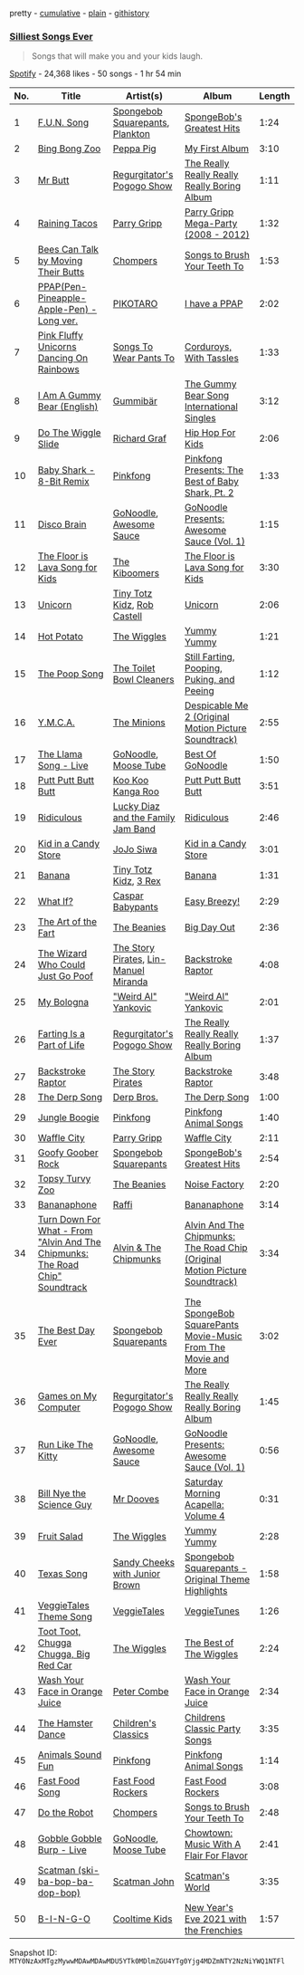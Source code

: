 pretty - [cumulative](/playlists/cumulative/37i9dQZF1DX2ls3pMfEx4A.md) - [plain](/playlists/plain/37i9dQZF1DX2ls3pMfEx4A) - [githistory](https://github.githistory.xyz/mackorone/spotify-playlist-archive/blob/main/playlists/plain/37i9dQZF1DX2ls3pMfEx4A)

### [Silliest Songs Ever](https://open.spotify.com/playlist/37i9dQZF1DX2ls3pMfEx4A)

> Songs that will make you and your kids laugh.

[Spotify](https://open.spotify.com/user/spotify) - 24,368 likes - 50 songs - 1 hr 54 min

| No. | Title | Artist(s) | Album | Length |
|---|---|---|---|---|
| 1 | [F.U.N\. Song](https://open.spotify.com/track/0gdLTqxAY4DDUQxXzmwj1z) | [Spongebob Squarepants](https://open.spotify.com/artist/3zCAmjKyHsG7kTGsls1cfj), [Plankton](https://open.spotify.com/artist/4gtF4P04jpHvM0GnWWd3JS) | [SpongeBob's Greatest Hits](https://open.spotify.com/album/7n5FErCSkbQ4g2TZXKU6GD) | 1:24 |
| 2 | [Bing Bong Zoo](https://open.spotify.com/track/2q4PnncxGIm1oVQzu6hS2d) | [Peppa Pig](https://open.spotify.com/artist/2gJLanGIV9JqQuKBCWy9ZG) | [My First Album](https://open.spotify.com/album/3A3N9hChYmsWPd3px8eF5u) | 3:10 |
| 3 | [Mr Butt](https://open.spotify.com/track/5LE6ragFpfU11QQymnZBGR) | [Regurgitator's Pogogo Show](https://open.spotify.com/artist/264s8SLuCBJBkJRSRRcpDk) | [The Really Really Really Really Boring Album](https://open.spotify.com/album/2yr8p98bJvQlImtgFhJEH4) | 1:11 |
| 4 | [Raining Tacos](https://open.spotify.com/track/01apQz7E72krU1k1b4VWs7) | [Parry Gripp](https://open.spotify.com/artist/56P8qdYp640M24wkk9eTfc) | [Parry Gripp Mega\-Party \(2008 \- 2012\)](https://open.spotify.com/album/0xbbsauKysPCTQDd38P2CW) | 1:32 |
| 5 | [Bees Can Talk by Moving Their Butts](https://open.spotify.com/track/3jtsg0PEBWqbTFG9qIdUSx) | [Chompers](https://open.spotify.com/artist/7nfJo4SRyJHZeD7xLaTi7z) | [Songs to Brush Your Teeth To](https://open.spotify.com/album/3kkKwoIagtiBFyUVgZpRtG) | 1:53 |
| 6 | [PPAP\(Pen\-Pineapple\-Apple\-Pen\) \- Long ver.](https://open.spotify.com/track/5qRj5I58zuHkVilcqVWN3P) | [PIKOTARO](https://open.spotify.com/artist/37GBT1Lhfc2sgq4jZIt6n2) | [I have a PPAP](https://open.spotify.com/album/2c8W1S31BgpyrAm0txBFTc) | 2:02 |
| 7 | [Pink Fluffy Unicorns Dancing On Rainbows](https://open.spotify.com/track/4Xn2RsLiDUDisOgJ24FigK) | [Songs To Wear Pants To](https://open.spotify.com/artist/0UizQYD2qphg8nfPOdeOdX) | [Corduroys, With Tassles](https://open.spotify.com/album/5LwQFB5zCZDbaMQ8f6uSZG) | 1:33 |
| 8 | [I Am A Gummy Bear \(English\)](https://open.spotify.com/track/5YJfmBODXO0lL2zTDf8xlD) | [Gummibär](https://open.spotify.com/artist/6NJb7ZCMVLu2ZXwWJa2O3G) | [The Gummy Bear Song International Singles](https://open.spotify.com/album/1sgWR5fZEmnBxPlbjmCQVg) | 3:12 |
| 9 | [Do The Wiggle Slide](https://open.spotify.com/track/1pS0k9yeP6Erh93Nk9NJ4v) | [Richard Graf](https://open.spotify.com/artist/7nZVoDu2OpH5qaZ2wzbpJP) | [Hip Hop For Kids](https://open.spotify.com/album/3AubzreqMB5f9GBpvIi5wY) | 2:06 |
| 10 | [Baby Shark \- 8\-Bit Remix](https://open.spotify.com/track/0UafQy66RMG2Wm4QNZ0ozJ) | [Pinkfong](https://open.spotify.com/artist/7cTXfwpe9peK0UE1bZyIWZ) | [Pinkfong Presents: The Best of Baby Shark, Pt\. 2](https://open.spotify.com/album/5jae9RZKD0q5jMVH7yzguE) | 1:33 |
| 11 | [Disco Brain](https://open.spotify.com/track/4L0RJ6cJMEHKU6IThWg77v) | [GoNoodle](https://open.spotify.com/artist/13QcQR3aMDTgC8jdNqSx4f), [Awesome Sauce](https://open.spotify.com/artist/4rF4SqHjG4ZNy3k6aJjru1) | [GoNoodle Presents: Awesome Sauce \(Vol\. 1\)](https://open.spotify.com/album/6pEPcbShtQj5G5VMd2SUbz) | 1:15 |
| 12 | [The Floor is Lava Song for Kids](https://open.spotify.com/track/5EYSpobhxemmxtmYpDEg33) | [The Kiboomers](https://open.spotify.com/artist/1qKLikeNYpQFSsDAjg7HpI) | [The Floor is Lava Song for Kids](https://open.spotify.com/album/3kbwCxMvfrfMzmdELRWVTE) | 3:30 |
| 13 | [Unicorn](https://open.spotify.com/track/4Plch4ujdrVLaWXw6rf4Qj) | [Tiny Totz Kidz](https://open.spotify.com/artist/54vwxOSuLxx758lpaUjTst), [Rob Castell](https://open.spotify.com/artist/51svJlUT5TwYFFJYEAdKdJ) | [Unicorn](https://open.spotify.com/album/7AUJqsGVT2AmB6uw4XU3DA) | 2:06 |
| 14 | [Hot Potato](https://open.spotify.com/track/0TQp3SpfrkWtGCyJJgMbHW) | [The Wiggles](https://open.spotify.com/artist/2JY5qzEozvTdogkDTkkOMf) | [Yummy Yummy](https://open.spotify.com/album/6APUHxy54plCcHLqrtI5sO) | 1:21 |
| 15 | [The Poop Song](https://open.spotify.com/track/1V8nT86qgiQ1glQ916UIk7) | [The Toilet Bowl Cleaners](https://open.spotify.com/artist/4FWTPurcjxX0pupmhL2Hes) | [Still Farting, Pooping, Puking, and Peeing](https://open.spotify.com/album/1hgugZyplAFsHkL2XeXIIb) | 1:12 |
| 16 | [Y.M.C.A.](https://open.spotify.com/track/45WZ2N9hK3b7KhOECCUGkh) | [The Minions](https://open.spotify.com/artist/3NVrWkcHOtmPbMSvgHmijZ) | [Despicable Me 2 \(Original Motion Picture Soundtrack\)](https://open.spotify.com/album/3xU6u2UadKV6gHjlXdJvqZ) | 2:55 |
| 17 | [The Llama Song \- Live](https://open.spotify.com/track/1kFL0C3Dt4SCMl2SiUQn0X) | [GoNoodle](https://open.spotify.com/artist/13QcQR3aMDTgC8jdNqSx4f), [Moose Tube](https://open.spotify.com/artist/1OPaMKFqNqlj4VKjPPMIOa) | [Best Of GoNoodle](https://open.spotify.com/album/17qQDHKvpjpMkeZzLgxRrt) | 1:50 |
| 18 | [Putt Putt Butt Butt](https://open.spotify.com/track/06QdgOu6C18330sXSrcpWR) | [Koo Koo Kanga Roo](https://open.spotify.com/artist/7BZ3v2GTT5KHVmc9Gk1sRb) | [Putt Putt Butt Butt](https://open.spotify.com/album/0ksaoAQwf9Q8Wa5mnupwSf) | 3:51 |
| 19 | [Ridiculous](https://open.spotify.com/track/48iEwZRRBJqkkEQjmmKx65) | [Lucky Diaz and the Family Jam Band](https://open.spotify.com/artist/5rsiLbN9VsVXTfgpSGf6po) | [Ridiculous](https://open.spotify.com/album/3JazKQ0JHgJTXZGxvsTPmQ) | 2:46 |
| 20 | [Kid in a Candy Store](https://open.spotify.com/track/3i6kLnrrhnOnHNGjfMBm7h) | [JoJo Siwa](https://open.spotify.com/artist/3Iq6waFNaQnjLjEjp2l3nc) | [Kid in a Candy Store](https://open.spotify.com/album/6lY2JtBkLSZNdv23wo0zik) | 3:01 |
| 21 | [Banana](https://open.spotify.com/track/6e6QHefgDP4oAv7in26DLH) | [Tiny Totz Kidz](https://open.spotify.com/artist/54vwxOSuLxx758lpaUjTst), [3 Rex](https://open.spotify.com/artist/4kI7rI511NvNrpyllBxwvM) | [Banana](https://open.spotify.com/album/0dc65Au78QHfLX9D9A2Zys) | 1:31 |
| 22 | [What If?](https://open.spotify.com/track/3PhcEftWTk4LNq44v68hpV) | [Caspar Babypants](https://open.spotify.com/artist/4wwj0BGZ6T61LB1jBWdo0n) | [Easy Breezy!](https://open.spotify.com/album/6eresS8fJq05Eg8bpztUv2) | 2:29 |
| 23 | [The Art of the Fart](https://open.spotify.com/track/3yLgiW9dJAAxQcvgkcZhfK) | [The Beanies](https://open.spotify.com/artist/1RxCxHiHxD1XN9Jp6LVIkm) | [Big Day Out](https://open.spotify.com/album/6csPppIlLqQgY5H02XpPLE) | 2:36 |
| 24 | [The Wizard Who Could Just Go Poof](https://open.spotify.com/track/1Fu2LLKdb8WbJyVYlb86Eg) | [The Story Pirates](https://open.spotify.com/artist/0zYdQnfdS9MuLxnuXIft9N), [Lin\-Manuel Miranda](https://open.spotify.com/artist/4aXXDj9aZnlshx7mzj3W1N) | [Backstroke Raptor](https://open.spotify.com/album/5MkL58FpXaeuTrzKRev3z9) | 4:08 |
| 25 | [My Bologna](https://open.spotify.com/track/77exFA9gOKLvj6yhyX07HD) | ["Weird Al" Yankovic](https://open.spotify.com/artist/1bDWGdIC2hardyt55nlQgG) | ["Weird Al" Yankovic](https://open.spotify.com/album/1gnhuWdl30liEUM2jy9lxl) | 2:01 |
| 26 | [Farting Is a Part of Life](https://open.spotify.com/track/34mZzYo0duXZRlZqs7rHOV) | [Regurgitator's Pogogo Show](https://open.spotify.com/artist/264s8SLuCBJBkJRSRRcpDk) | [The Really Really Really Really Boring Album](https://open.spotify.com/album/2yr8p98bJvQlImtgFhJEH4) | 1:37 |
| 27 | [Backstroke Raptor](https://open.spotify.com/track/61cqeAOa4dTULClwl8GbL7) | [The Story Pirates](https://open.spotify.com/artist/0zYdQnfdS9MuLxnuXIft9N) | [Backstroke Raptor](https://open.spotify.com/album/5MkL58FpXaeuTrzKRev3z9) | 3:48 |
| 28 | [The Derp Song](https://open.spotify.com/track/71fp15098CPhaPyQ8t7ldo) | [Derp Bros.](https://open.spotify.com/artist/2FE1YmX6oLj15z9AeJ3pOp) | [The Derp Song](https://open.spotify.com/album/6PAiGJ6F3lB9ZAGK0BUF3P) | 1:00 |
| 29 | [Jungle Boogie](https://open.spotify.com/track/1pwkwI43EaA79HlDWNSEok) | [Pinkfong](https://open.spotify.com/artist/7cTXfwpe9peK0UE1bZyIWZ) | [Pinkfong Animal Songs](https://open.spotify.com/album/1S7mumn7D4riEX2gVWYgPO) | 1:40 |
| 30 | [Waffle City](https://open.spotify.com/track/5q3j5mwaPy1ZwA3PnfG4aV) | [Parry Gripp](https://open.spotify.com/artist/56P8qdYp640M24wkk9eTfc) | [Waffle City](https://open.spotify.com/album/5SzrF02E4eectM3r6vYMW8) | 2:11 |
| 31 | [Goofy Goober Rock](https://open.spotify.com/track/3xZek9XkEaX130o3XN9cvd) | [Spongebob Squarepants](https://open.spotify.com/artist/3zCAmjKyHsG7kTGsls1cfj) | [SpongeBob's Greatest Hits](https://open.spotify.com/album/7n5FErCSkbQ4g2TZXKU6GD) | 2:54 |
| 32 | [Topsy Turvy Zoo](https://open.spotify.com/track/5EBbDp29yvVo6dF9OECQbM) | [The Beanies](https://open.spotify.com/artist/1RxCxHiHxD1XN9Jp6LVIkm) | [Noise Factory](https://open.spotify.com/album/7JrqM06vRbzoibxelpYD0r) | 2:20 |
| 33 | [Bananaphone](https://open.spotify.com/track/2Uu4AnnMTJpevC0IrwAuOW) | [Raffi](https://open.spotify.com/artist/7oWSqrgMuIEyH9qp5nu2e5) | [Bananaphone](https://open.spotify.com/album/1y772v6xDzzRWlaYWcNWHq) | 3:14 |
| 34 | [Turn Down For What \- From "Alvin And The Chipmunks: The Road Chip" Soundtrack](https://open.spotify.com/track/4IH37Xf6K3mx5t4i4v4pFi) | [Alvin & The Chipmunks](https://open.spotify.com/artist/1SCWcYnoEh1978ycTDhZoW) | [Alvin And The Chipmunks: The Road Chip \(Original Motion Picture Soundtrack\)](https://open.spotify.com/album/4OOXHImUhyTRvqY6oh9355) | 3:34 |
| 35 | [The Best Day Ever](https://open.spotify.com/track/3L3dVggx061Wx5y4d2L0mQ) | [Spongebob Squarepants](https://open.spotify.com/artist/3zCAmjKyHsG7kTGsls1cfj) | [The SpongeBob SquarePants Movie\-Music From The Movie and More](https://open.spotify.com/album/3yaX4L63CKiN2oleC53fy8) | 3:02 |
| 36 | [Games on My Computer](https://open.spotify.com/track/50BOZZkh9X3CmbaWbHOAlO) | [Regurgitator's Pogogo Show](https://open.spotify.com/artist/264s8SLuCBJBkJRSRRcpDk) | [The Really Really Really Really Boring Album](https://open.spotify.com/album/2yr8p98bJvQlImtgFhJEH4) | 1:45 |
| 37 | [Run Like The Kitty](https://open.spotify.com/track/0njL7tKenSQRxmBXdGouGs) | [GoNoodle](https://open.spotify.com/artist/13QcQR3aMDTgC8jdNqSx4f), [Awesome Sauce](https://open.spotify.com/artist/4rF4SqHjG4ZNy3k6aJjru1) | [GoNoodle Presents: Awesome Sauce \(Vol\. 1\)](https://open.spotify.com/album/6pEPcbShtQj5G5VMd2SUbz) | 0:56 |
| 38 | [Bill Nye the Science Guy](https://open.spotify.com/track/2sq0n4doIKKCPXm1is950U) | [Mr Dooves](https://open.spotify.com/artist/1YP1NgBkOUyqsOiIUBqOrr) | [Saturday Morning Acapella: Volume 4](https://open.spotify.com/album/2Oy8FsooeFsfqzPiDT4YY9) | 0:31 |
| 39 | [Fruit Salad](https://open.spotify.com/track/05VFDrNnvtKHn9GwCQrsSZ) | [The Wiggles](https://open.spotify.com/artist/2JY5qzEozvTdogkDTkkOMf) | [Yummy Yummy](https://open.spotify.com/album/6APUHxy54plCcHLqrtI5sO) | 2:28 |
| 40 | [Texas Song](https://open.spotify.com/track/6Gjfv5NljDeGjk8mA2m3Dk) | [Sandy Cheeks with Junior Brown](https://open.spotify.com/artist/5jMZs99nK1zTx8r4zkVtOh) | [Spongebob Squarepants \- Original Theme Highlights](https://open.spotify.com/album/1RNWrGGAolUU7C0EJLMwk5) | 1:58 |
| 41 | [VeggieTales Theme Song](https://open.spotify.com/track/1zvKLOtOsOgvYJk9yCErRL) | [VeggieTales](https://open.spotify.com/artist/4QKx7KohkWZAOkO4sI3GRx) | [VeggieTunes](https://open.spotify.com/album/5eYI49hhEFoEsJqpdWnXDx) | 1:26 |
| 42 | [Toot Toot, Chugga Chugga, Big Red Car](https://open.spotify.com/track/2qlWTYxYdY8thpMvMm8C01) | [The Wiggles](https://open.spotify.com/artist/2JY5qzEozvTdogkDTkkOMf) | [The Best of The Wiggles](https://open.spotify.com/album/1uh7RZLKvq5muRFJ5U0Fzf) | 2:24 |
| 43 | [Wash Your Face in Orange Juice](https://open.spotify.com/track/5jRkrMEQx5FSGIK4EAFvNa) | [Peter Combe](https://open.spotify.com/artist/0UrDI2pvxUUaSgkaSkcpjb) | [Wash Your Face in Orange Juice](https://open.spotify.com/album/4Ve7oPZxQJPw68cXop064A) | 2:34 |
| 44 | [The Hamster Dance](https://open.spotify.com/track/1BBCznqE35MqsAu3HAX6MZ) | [Children's Classics](https://open.spotify.com/artist/2e6LI00AhThES7rWkHnscZ) | [Childrens Classic Party Songs](https://open.spotify.com/album/2hFc8hRMMsDlrC9ETomTki) | 3:35 |
| 45 | [Animals Sound Fun](https://open.spotify.com/track/77b2tRlrJMrtxu0439JMaL) | [Pinkfong](https://open.spotify.com/artist/7cTXfwpe9peK0UE1bZyIWZ) | [Pinkfong Animal Songs](https://open.spotify.com/album/1S7mumn7D4riEX2gVWYgPO) | 1:14 |
| 46 | [Fast Food Song](https://open.spotify.com/track/5fRAvz6qCeSKbAi4LELOor) | [Fast Food Rockers](https://open.spotify.com/artist/6Mz4vAfXG0tJgUcOQL6zy5) | [Fast Food Rockers](https://open.spotify.com/album/1uR1ZblxgSnQFnpzsLex1k) | 3:08 |
| 47 | [Do the Robot](https://open.spotify.com/track/4c7XbTDN7eDaXHp9bXTYM3) | [Chompers](https://open.spotify.com/artist/7nfJo4SRyJHZeD7xLaTi7z) | [Songs to Brush Your Teeth To](https://open.spotify.com/album/3kkKwoIagtiBFyUVgZpRtG) | 2:48 |
| 48 | [Gobble Gobble Burp \- Live](https://open.spotify.com/track/2X7EQQB0gafoVKDUMLiTjo) | [GoNoodle](https://open.spotify.com/artist/13QcQR3aMDTgC8jdNqSx4f), [Moose Tube](https://open.spotify.com/artist/1OPaMKFqNqlj4VKjPPMIOa) | [Chowtown: Music With A Flair For Flavor](https://open.spotify.com/album/1KL7yu3pAhJBlbTHpybX6U) | 2:41 |
| 49 | [Scatman \(ski\-ba\-bop\-ba\-dop\-bop\)](https://open.spotify.com/track/623rRTKwGmgjH6sjE9uWLh) | [Scatman John](https://open.spotify.com/artist/4omQQTNN7ILiMsSB2k9eqX) | [Scatman's World](https://open.spotify.com/album/2MRWFajfjxfLAF3wwmdv5j) | 3:35 |
| 50 | [B\-I\-N\-G\-O](https://open.spotify.com/track/4xdQOzApn01AUGHYjOOKEn) | [Cooltime Kids](https://open.spotify.com/artist/5Cx0MO39eG4ElGaD1juoZQ) | [New Year's Eve 2021 with the Frenchies](https://open.spotify.com/album/5pL4VA9ZMhKEstafBfBGYF) | 1:57 |

Snapshot ID: `MTY0NzAxMTgzMywwMDAwMDAwMDU5YTk0MDlmZGU4YTg0Yjg4MDZmNTY2NzNiYWQ1NTFl`
